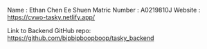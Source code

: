 Name : Ethan Chen Ee Shuen
Matric Number : A0219810J
Website : https://cvwo-tasky.netlify.app/

Link to Backend GitHub repo: https://github.com/bipbipboopboop/tasky_backend 
